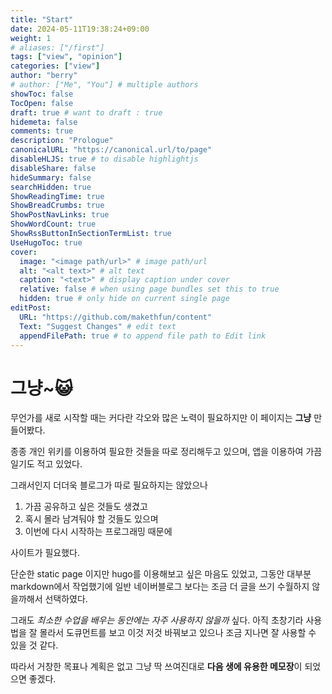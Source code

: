 ```yaml
---
title: "Start"
date: 2024-05-11T19:38:24+09:00
weight: 1
# aliases: ["/first"]
tags: ["view", "opinion"]
categories: ["view"]
author: "berry"
# author: ["Me", "You"] # multiple authors
showToc: false
TocOpen: false
draft: true # want to draft : true
hidemeta: false
comments: true
description: "Prologue"
canonicalURL: "https://canonical.url/to/page"
disableHLJS: true # to disable highlightjs
disableShare: false
hideSummary: false
searchHidden: true
ShowReadingTime: true
ShowBreadCrumbs: true
ShowPostNavLinks: true
ShowWordCount: true
ShowRssButtonInSectionTermList: true
UseHugoToc: true
cover:
  image: "<image path/url>" # image path/url
  alt: "<alt text>" # alt text
  caption: "<text>" # display caption under cover
  relative: false # when using page bundles set this to true
  hidden: true # only hide on current single page
editPost:
  URL: "https://github.com/makethfun/content"
  Text: "Suggest Changes" # edit text
  appendFilePath: true # to append file path to Edit link
---
```


# 그냥~:smiley_cat:

무언가를 새로 시작할 때는 커다란 각오와 많은 노력이 필요하지만 이 페이지는 **그냥** 만들어봤다.

종종 개인 위키를 이용하여 필요한 것들을 따로 정리해두고 있으며, 앱을 이용하여 가끔 일기도 적고 있었다.

그래서인지 더더욱 블로그가 따로 필요하지는 않았으나

1. 가끔 공유하고 싶은 것들도 생겼고
2. 혹시 몰라 남겨둬야 할 것들도 있으며
3. 이번에 다시 시작하는 프로그래밍 때문에

사이트가 필요했다.

단순한 static page 이지만 hugo를 이용해보고 싶은 마음도 있었고, 그동안 대부분 markdown에서 작업했기에 일반 네이버블로그 보다는 조금 더 글을 쓰기 수월하지 않을까해서 선택하였다.

그래도 _최소한 수업을 배우는 동안에는 자주 사용하지 않을까_ 싶다. 아직 초창기라 사용법을 잘 몰라서 도큐먼트를 보고 이것 저것 바꿔보고 있으나 조금 지나면 잘 사용할 수 있을 것 같다.

따라서 거창한 목표나 계획은 없고 그냥 딱 쓰여진대로 **다음 생에 유용한 메모장**이 되었으면 좋겠다.
